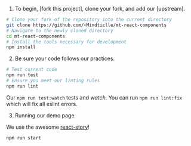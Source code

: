 1. To begin, [fork this project], clone your fork, and add our [upstream].

  ```bash
  # Clone your fork of the repository into the current directory
  git clone https://github.com/<Mindticlle/mt-react-components
  # Navigate to the newly cloned directory
  cd mt-react-components
  # Install the tools necessary for development
  npm install
  ```

2. Be sure your code follows our practices.

  ```bash
  # Test current code
  npm run test
  # Ensure you meet our linting rules
  npm run lint
  ```

  Our `npm run test:watch` tests and _watch_. 
  You can run `npm run lint:fix` which will fix all eslint errors.

3. Running our demo page.

  We use the awesome [react-story](https://github.com/storybooks/react-storybook)!

  ```bash
  npm run start
  ```

